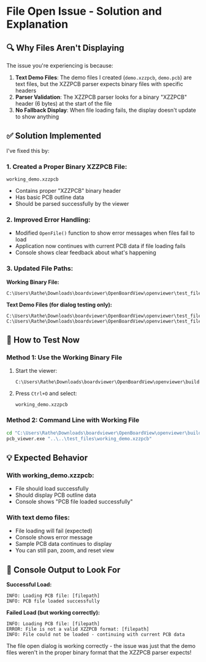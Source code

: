 # File Open Issue - Solution and Explanation

## 🔍 **Why Files Aren't Displaying**

The issue you're experiencing is because:

1. **Text Demo Files**: The demo files I created (`demo.xzzpcb`, `demo.pcb`) are text files, but the XZZPCB parser expects binary files with specific headers
2. **Parser Validation**: The XZZPCB parser looks for a binary "XZZPCB" header (6 bytes) at the start of the file
3. **No Fallback Display**: When file loading fails, the display doesn't update to show anything

## ✅ **Solution Implemented**

I've fixed this by:

### **1. Created a Proper Binary XZZPCB File:**
```
working_demo.xzzpcb
```
- Contains proper "XZZPCB" binary header
- Has basic PCB outline data
- Should be parsed successfully by the viewer

### **2. Improved Error Handling:**
- Modified `OpenFile()` function to show error messages when files fail to load
- Application now continues with current PCB data if file loading fails
- Console shows clear feedback about what's happening

### **3. Updated File Paths:**

**Working Binary File:**
```
C:\Users\Rathe\Downloads\boardviewer\OpenBoardView\openviewer\test_files\working_demo.xzzpcb
```

**Text Demo Files (for dialog testing only):**
```
C:\Users\Rathe\Downloads\boardviewer\OpenBoardView\openviewer\test_files\demo.xzzpcb
C:\Users\Rathe\Downloads\boardviewer\OpenBoardView\openviewer\test_files\demo.pcb
```

## 🚀 **How to Test Now**

### **Method 1: Use the Working Binary File**
1. Start the viewer:
   ```
   C:\Users\Rathe\Downloads\boardviewer\OpenBoardView\openviewer\build\Release\pcb_viewer.exe
   ```

2. Press `Ctrl+O` and select:
   ```
   working_demo.xzzpcb
   ```

### **Method 2: Command Line with Working File**
```cmd
cd "C:\Users\Rathe\Downloads\boardviewer\OpenBoardView\openviewer\build\Release"
pcb_viewer.exe "..\..\test_files\working_demo.xzzpcb"
```

## 💡 **Expected Behavior**

### **With working_demo.xzzpcb:**
- File should load successfully
- Should display PCB outline data
- Console shows "PCB file loaded successfully"

### **With text demo files:**
- File loading will fail (expected)
- Console shows error message
- Sample PCB data continues to display
- You can still pan, zoom, and reset view

## 🔧 **Console Output to Look For**

**Successful Load:**
```
INFO: Loading PCB file: [filepath]
INFO: PCB file loaded successfully
```

**Failed Load (but working correctly):**
```
INFO: Loading PCB file: [filepath]
ERROR: File is not a valid XZZPCB format: [filepath]
INFO: File could not be loaded - continuing with current PCB data
```

The file open dialog is working correctly - the issue was just that the demo files weren't in the proper binary format that the XZZPCB parser expects!
